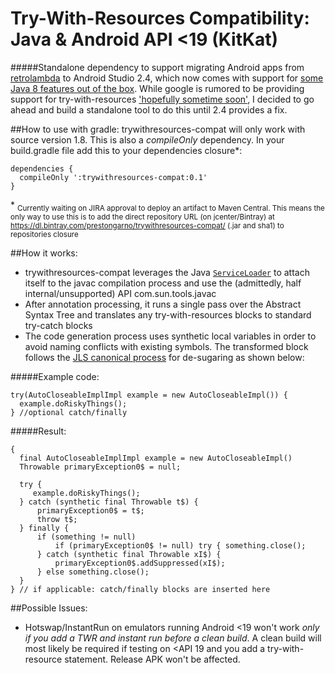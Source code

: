 Try-With-Resources Compatibility: Java & Android API <19 (KitKat)
======
#####Standalone dependency to support migrating Android apps from [retrolambda](https://github.com/orfjackal/retrolambda) to Android Studio 2.4, which now comes with support for [some Java 8 features out of the box]().  While google is rumored to be providing support for try-with-resources ['hopefully sometime soon'](https://www.reddit.com/r/androiddev/comments/65f2rb/java_8_language_features_support_update/dgaqpak/), I decided to go ahead and build a standalone tool to do this until 2.4 provides a fix.  



##How to use with gradle:
trywithresources-compat will only work with source version 1.8. This is also a *compileOnly* dependency. In your build.gradle file add this to your dependencies closure\*:

    dependencies {
      compileOnly ':trywithresources-compat:0.1'
    }

\* <sub>Currently waiting on JIRA approval to deploy an artifact to Maven Central. This means the only way to use this is to add the direct repository URL (on jcenter/Bintray) at https://dl.bintray.com/prestongarno/trywithresources-compat/ (.jar and sha1) to repositories closure</sub>
     
##How it works:

* trywithresources-compat leverages the Java [`ServiceLoader`](https://docs.oracle.com/javase/8/docs/api/java/util/ServiceLoader.html) to attach itself to the javac compilation process and use the (admittedly, half internal/unsupported) API com.sun.tools.javac 
* After annotation processing, it runs a single pass over the Abstract Syntax Tree and translates any try-with-resources blocks to standard try-catch blocks
* The code generation process uses synthetic local variables in order to avoid naming conflicts with existing symbols. The transformed block follows the [JLS canonical process](https://docs.oracle.com/javase/specs/jls/se7/html/jls-14.html#jls-14.20.3) for de-sugaring as shown below:

#####Example code:

    try(AutoCloseableImplImpl example = new AutoCloseableImpl()) {
      example.doRiskyThings();
    } //optional catch/finally

#####Result:

    {
      final AutoCloseableImplImpl example = new AutoCloseableImpl()
      Throwable primaryException0$ = null;

      try {
         example.doRiskyThings();
      } catch (synthetic final Throwable t$) {
          primaryException0$ = t$;
          throw t$;
      } finally {
          if (something != null) 
              if (primaryException0$ != null) try { something.close();
          } catch (synthetic final Throwable xI$) {
              primaryException0$.addSuppressed(xI$);
          } else something.close();
      }
    } // if applicable: catch/finally blocks are inserted here
    

##Possible Issues:
   * Hotswap/InstantRun on emulators running Android \<19 won't work *only if you add a TWR and instant run before a clean build*. A clean build will most likely be required if testing on \<API 19 and you add a try-with-resource statement. Release APK won't be affected.
